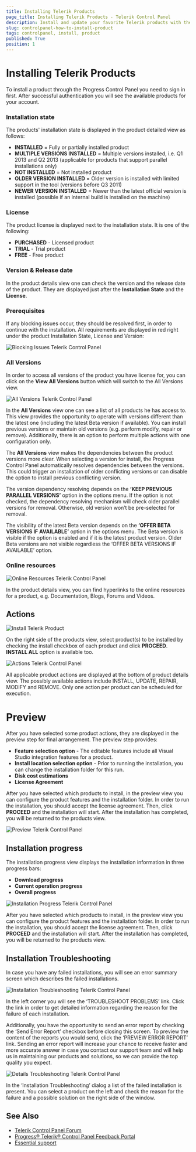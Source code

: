 ```yaml
---
title: Installing Telerik Products
page_title: Installing Telerik Products - Telerik Control Panel
description: Install and update your favorite Telerik products with the Telerik Control Panel.
slug: controlpanel-how-to-install-product
tags: controlpanel, install, product
published: True
position: 1 
---
```


# Installing Telerik Products

To install a product through the Progress Control Panel you need to sign in first. After successful authentication you will see the available products for your account.

### Installation state

The products' installation state is displayed in the product detailed view as follows: 

* **INSTALLED** = Fully or partially installed product 
* **MULTIPLE VERSIONS INSTALLED** = Multiple versions installed, i.e. Q1 2013 and Q2 2013 (applicable for products that support parallel installations only) 
* **NOT INSTALLED** = Not installed product 
* **OLDER VERSION INSTALLED** = Older version is installed with limited support in the tool (versions before Q3 2011) 
* **NEWER VERSION INSTALLED** = Newer than the latest official version is installed (possible if an internal build is installed on the machine) 

### License 
 
The product license is displayed next to the installation state. It is one of the following: 

* **PURCHASED** - Licensed product 
* **TRIAL** - Trial product 
* **FREE** - Free product 

### Version & Release date 

In the product details view one can check the version and the release date of the product. They are displayed just after the **Installation State** and the **License**.

### Prerequisites

If any blocking issues occur, they should be resolved first, in order to continue with the installation. All requirements are displayed in red right under the product Installation State, License and Version:

![Blocking Issues Telerik Control Panel](images/blocking-issues-telerik-control-panel.png)

### All Versions 

In order to access all versions of the product you have license for, you can click on the **View All Versions** button which will switch to the All Versions view.

![All Versions Telerik Control Panel](images/all-versions-telerik-control-panel.gif)

In the **All Versions** view one can see a list of all products he has access to. This view provides the opportunity to operate with versions different than the latest one (including the latest Beta version if available). You can install previous versions or maintain old versions (e.g. perform modify, repair or remove). Additionally, there is an option to perform multiple actions with one configuration only.  

The **All Versions** view makes the dependencies between the product versions more clear. When selecting a version for install, the Progress Control Panel automatically resolves dependencies between the versions. This could trigger an installation of older conflicting versions or can disable the option to install previous conflicting version.

The version dependency resolving depends on the **‘KEEP PREVIOUS PARALLEL VERSIONS’** option in the options menu. If the option is not checked, the dependency resolving mechanism will check older parallel versions for removal. Otherwise, old version won’t be pre-selected for removal.
 
The visibility of the latest Beta version depends on the **‘OFFER BETA VERSIONS IF AVAILABLE’** option in the options menu. The Beta version is visible if the option is enabled and if it is the latest product version. Older Beta versions are not visible regardless the ‘OFFER BETA VERSIONS IF AVAILABLE’ option.

### Online resources 

![Online Resources Telerik Control Panel](images/online-resources-telerik-control-panel.png)

In the product details view, you can find hyperlinks to the online resources for a product, e.g. Documentation, Blogs, Forums and Videos. 

## Actions

![Install Telerik Product](images/install-product.png)
 
On the right side of the products view, select product(s) to be installed by checking the install checkbox of each product and click **PROCEED**. **INSTALL ALL** option is available too.

![Actions Telerik Control Panel](images/actions-telerik-control-panel.png)

All applicable product actions are displayed at the bottom of product details view. The possibly available actions include INSTALL, UPDATE, REPAIR, MODIFY and REMOVE. Only one action per product can be scheduled for execution.

# Preview

After you have selected some product actions, they are displayed in the preview step for final arrangement. The preview step provides:

* **Feature selection option** - The editable features include all Visual Studio integration features for a product.
* **Install location selection option** - Prior to running the installation, you can change the installation folder for this run.
* **Disk cost estimations**
* **License Agreement**

After you have selected which products to install, in the preview view you can configure the product features and the installation folder. In order to run the installation, you should accept the license agreement. Then, click **PROCEED** and the installation will start. After the installation has completed, you will be returned to the products view.

![Preview Telerik Control Panel](images/preview-telerik-control-panel.png)

## Installation progress

The installation progress view displays the installation information in three progress bars:
 * **Download progress**
 * **Current operation progress**
 * **Overall progress**

![Installation Progress Telerik Control Panel](images/installation-progress-telerik-control-panel.png)

After you have selected which products to install, in the preview view you can configure the product features and the installation folder. In order to run the installation, you should accept the license agreement. Then, click **PROCEED** and the installation will start. After the installation has completed, you will be returned to the products view.

<!-- ### Download progress

The download progress bar displays the download progress for the installation. On the right side you will
see the downloaded megabytes and the total download estimation.

### Current operation progress

The current operation progress bar shows the current operation progress. The current operation can be
one of the following: installation, repair and uninstallation. In the middle of the progress bar the current
operation name is displayed and on the right – the operation details.

### Overall progress

The overall progress bar shows the overall installation progress. It displays the completed operations
and the total operation count. -->

## Installation Troubleshooting

In case you have any failed installations, you will see an error summary screen which describes the failed
installations.

![Installation Troubleshooting Telerik Control Panel](images/installation-troubleshooting-telerik-control-panel.png)

In the left corner you will see the ‘TROUBLESHOOT PROBLEMS’ link. Click the link in order to get detailed information regarding the reason for the failure of each installation.

Additionally, you have the opportunity to send an error report by checking the ‘Send Error Report’ checkbox before closing this screen. To preview the content of the reports you would send, click the ‘PREVIEW ERROR REPORT’ link. Sending an error report will increase your chance to receive faster and more accurate answer in case you contact our support team and will help us in maintaining our products and solutions, so we can provide the top quality you expect.

![Details Troubleshooting Telerik Control Panel](images/details-troubleshooting-telerik-control-panel.png)

In the ‘Installation Troubleshooting’ dialog a list of the failed installation is present. You can select a product on the left and check the reason for the failure and a possible solution on the right side of the window.

## See Also

* [Telerik Control Panel Forum](https://www.telerik.com/forums/telerik-control-panel)
* [Progress® Telerik® Control Panel Feedback Portal](https://feedback.telerik.com/controlpanel) 
* [Essential support](http://www.telerik.com/support) 

